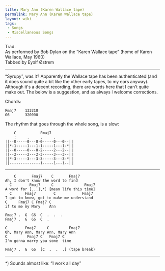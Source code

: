 ```yaml
---
title: Mary Ann (Karen Wallace tape)
permalink: Mary Ann (Karen Wallace tape)
layout: wiki
tags:
 - Songs
 - Miscellaneous Songs
---
```


Trad.  
As performed by Bob Dylan on the “Karen Wallace tape” (home of Karen
Wallace, May 1960)  
Tabbed by Eyolf Østrem

* * * * *

“Syrupy”, was it? Apparently the Wallace tape has been authenticated
(and it does sound quite a bit like the other early tapes, to my ears
anyway). Although it's a decent recording, there are words here that I
can't quite make out. The below is a suggestion, and as always I welcome
corrections.

Chords:

    Fmaj7    133210
    G6       320000

The rhythm that goes through the whole song, is a slow:

        C           Fmaj7
        :     .     .     .
    ||--0-----0---0-0-----0---0--||
    ||*-1-----1---1-1-----1---1-*||
    ||--0-----0---0-2-----2---2--||
    ||--2-----2---2-3-----3---3--||
    ||*-3-----3---3-3-----3---3-*||
    ||--------------1-----1---1--||

* * * * *

        C       Fmaj7    C       Fmaj7
    Ah, I don't know the word to find
      C        Fmaj7     C              Fmaj7
    A word for [...],*) [mean life this time]
      C      Fmaj7        C            Fmaj7
    I got to know, got to make me understand
    C     Fmaj7 C Fmaj7 C
    if to me my Mary    Ann

    Fmaj7 .  G  G6  C  .  .  .
    Fmaj7 .  G  G6  C  .

    C        Fmaj7     C         Fmaj7
    Oh, Mary Ann, Mary Ann, Mary Ann
    C         Fmaj7 C   Fmaj7 C
    I'm gonna marry you some  time

    Fmaj7 .  G  G6  [C  .  .  .] (tape break)

* * * * *

\*) Sounds almost like: “I work all day”
